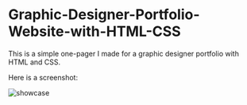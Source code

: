 # Graphic-Designer-Portfolio-Website-with-HTML-CSS

This is a simple one-pager I made for a graphic designer portfolio with HTML and CSS.

Here is a screenshot:

![showcase](https://user-images.githubusercontent.com/40691059/74109409-7c834c80-4b83-11ea-940c-f067be06a389.PNG)
